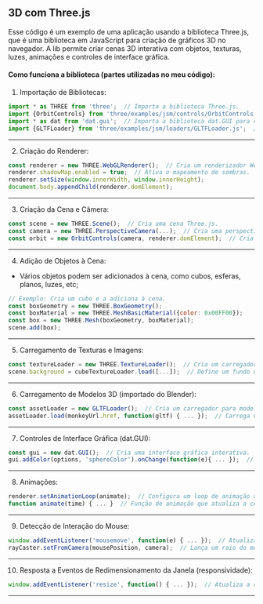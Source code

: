 ## 3D com Three.js

Esse código é um exemplo de uma aplicação usando a biblioteca Three.js, que é uma biblioteca em JavaScript para criação de gráficos 3D no navegador. A lib permite criar cenas 3D interativa com objetos, texturas, luzes, animações e controles de interface gráfica.

#### Como funciona a biblioteca (partes utilizadas no meu código): 
1. Importação de Bibliotecas:
~~~javascript 
import * as THREE from 'three';  // Importa a biblioteca Three.js.
import {OrbitControls} from 'three/examples/jsm/controls/OrbitControls.js';  // Importa o controle de órbita para facilitar a interação com a cena.
import * as dat from 'dat.gui';  // Importa a biblioteca dat.GUI para criar uma interface gráfica de usuário interativa.
import {GLTFLoader} from 'three/examples/jsm/loaders/GLTFLoader.js';  // Importa o carregador de modelos 3D no formato GLTF (importados do Blender).
~~~
---
2. Criação do Renderer: 
~~~javascript
const renderer = new THREE.WebGLRenderer();  // Cria um renderizador WebGL.
renderer.shadowMap.enabled = true;  // Ativa o mapeamento de sombras.
renderer.setSize(window.innerWidth, window.innerHeight);
document.body.appendChild(renderer.domElement);
~~~
---
3. Criação da Cena e Câmera: 
~~~javascript
const scene = new THREE.Scene();  // Cria uma cena Three.js.
const camera = new THREE.PerspectiveCamera(...);  // Cria uma perspectiva de câmera.
const orbit = new OrbitControls(camera, renderer.domElement);  // Cria controles de órbita para facilitar a navegação na cena.
~~~
---
4. Adição de Objetos à Cena:
- Vários objetos podem ser adicionados à cena, como cubos, esferas, planos, luzes, etc;
~~~javascript
// Exemplo: Cria um cubo e a adiciona à cena.
const boxGeometry = new THREE.BoxGeometry();
const boxMaterial = new THREE.MeshBasicMaterial({color: 0x00FF00});
const box = new THREE.Mesh(boxGeometry, boxMaterial);
scene.add(box);
~~~
---
5. Carregamento de Texturas e Imagens:
~~~javascript
const textureLoader = new THREE.TextureLoader();  // Cria um carregador de texturas.
scene.background = cubeTextureLoader.load([...]);  // Define um fundo de cena com texturas carregadas.
~~~
---
6. Carregamento de Modelos 3D (importado do Blender): 
~~~javascript
const assetLoader = new GLTFLoader();  // Cria um carregador para modelos GLTF.
assetLoader.load(monkeyUrl.href, function(gltf) { ... });  // Carrega um modelo 3D (nesse caso, um arquivo GLTF de um macaco).
~~~
---
7. Controles de Interface Gráfica (dat.GUI):
~~~javascript
const gui = new dat.GUI();  // Cria uma interface gráfica interativa.
gui.addColor(options, 'sphereColor').onChange(function(e){ ... });  // Adiciona uma opção para alterar a cor de uma esfera na cena.
~~~
---
8. Animações: 
~~~javascript
renderer.setAnimationLoop(animate);  // Configura um loop de animação usando a função animate.
function animate(time) { ... }  // Função de animação que atualiza a cena e renderiza os quadros.
~~~
---
9. Detecção de Interação do Mouse: 
~~~javascript
window.addEventListener('mousemove', function(e) { ... });  // Atualiza a posição do mouse para interação.
rayCaster.setFromCamera(mousePosition, camera);  // Lança um raio do mouse para a cena e verifica se atinge objetos.
~~~
---
10. Resposta a Eventos de Redimensionamento da Janela (responsividade): 
~~~javascript
window.addEventListener('resize', function() { ... });  // Atualiza a câmera e o renderizador quando a janela é redimensionada.
~~~
---